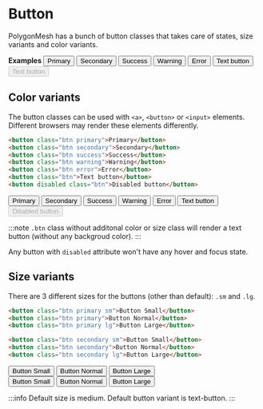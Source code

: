 # Button
PolygonMesh has a bunch of button classes that takes care of states, size variants and color variants.

**Examples**
<button class="btn primary">Primary</button>
<button class="btn secondary">Secondary</button>
<button class="btn success">Success</button>
<button class="btn warning">Warning</button>
<button class="btn error">Error</button> 
<button class="btn">Text button</button> 
<button disabled class="btn">Text button</button> 

## Color variants
The button classes can be used with `<a>`, `<button>` or `<input>` elements. Different browsers may render these elements differently.

```html
<button class="btn primary">Primary</button>
<button class="btn secondary">Secondary</button>
<button class="btn success">Success</button>
<button class="btn warning">Warning</button>
<button class="btn error">Error</button> 
<button class="btn">Text button</button> 
<button disabled class="btn">Disabled button</button> 
```

<button class="btn primary">Primary</button>
<button class="btn secondary">Secondary</button>
<button class="btn success">Success</button>
<button class="btn warning">Warning</button>
<button class="btn error">Error</button> 
<button class="btn">Text button</button> 
<button disabled class="btn">Disabled button</button> 

:::note
`.btn` class without additonal color or size class will render a text button (without any backgroud color).
:::

Any button with `disabled` attribute won't have any hover and focus state.

## Size variants
There are 3 different sizes for the buttons (other than default): `.sm` and `.lg`.

```html
<button class="btn primary sm">Button Small</button>
<button class="btn primary">Button Normal</button>
<button class="btn primary lg">Button Large</button>

<button class="btn secondary sm">Button Small</button>
<button class="btn secondary">Button Normal</button>
<button class="btn secondary lg">Button Large</button>
```

<button class="btn primary sm">Button Small</button>
<button class="btn primary">Button Normal</button>
<button class="btn primary lg">Button Large</button>
<br />
<button class="btn secondary sm">Button Small</button>
<button class="btn secondary">Button Normal</button>
<button class="btn secondary lg">Button Large</button>

:::info
Default size is medium. 
Default button variant is text-button.
:::